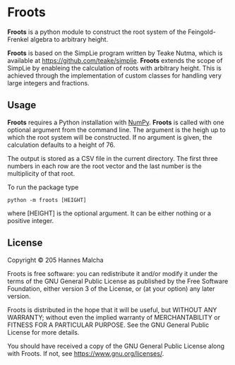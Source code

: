 # Froots
**Froots** is a python module to construct the root system
of the Feingold-Frenkel algebra to arbitrary height.

**Froots** is based on the
SimpLie program written by Teake Nutma, which is available at
https://github.com/teake/simplie. **Froots** extends the
scope of SimpLie by enableing the calculation of roots with
arbitrary height. This is achieved through the implementation
of custom classes for handling very large integers and
fractions.

## Usage
**Froots** requires a Python installation with 
[NumPy](https://numpy.org/). **Froots** is called with one
optional argument from the command line. The argument is the
heigh up to which the root system will be constructed.
If no argument is given, the calculation defaults to a height of 76.

The output is stored as a CSV file in the current directory.
The first three numbers in each row are the root vector and
the last number is the multiplicity of that root.

To run the package type

```
python -m froots [HEIGHT]
```
where [HEIGHT] is the optional argument. It can be either nothing or a 
positive integer.

## License
Copyright © 205 Hannes Malcha

Froots is free software: you can redistribute it and/or modify
it under the terms of the GNU General Public License as published by
the Free Software Foundation, either version 3 of the License, or
(at your option) any later version.

Froots is distributed in the hope that it will be useful, 
but WITHOUT ANY WARRANTY; without even the implied warranty of 
MERCHANTABILITY or FITNESS FOR A PARTICULAR PURPOSE. See the 
GNU General Public License for more details.

You should have received a copy of the GNU General Public License
along with Froots. If not, see https://www.gnu.org/licenses/.
